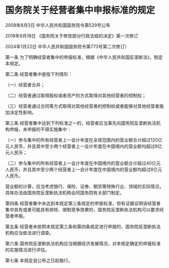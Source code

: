 # 国务院关于经营者集中申报标准的规定

2008年8月3日 中华人民共和国国务院令第529号公布

2018年9月18日 《国务院关于修改部分行政法规的决定》第一次修订　

2024年1月22日 中华人民共和国国务院令第773号第二次修订）

<!-- INFO END -->

第一条 为了明确经营者集中的申报标准，根据《中华人民共和国反垄断法》，制定本规定。

第二条 经营者集中是指下列情形：

（一）经营者合并；

（二）经营者通过取得股权或者资产的方式取得对其他经营者的控制权；

（三）经营者通过合同等方式取得对其他经营者的控制权或者能够对其他经营者施加决定性影响。

第三条 经营者集中达到下列标准之一的，经营者应当事先向国务院反垄断执法机构申报，未申报的不得实施集中：

（一）参与集中的所有经营者上一会计年度在全球范围内的营业额合计超过120亿元人民币，并且其中至少两个经营者上一会计年度在中国境内的营业额均超过8亿元人民币；

（二）参与集中的所有经营者上一会计年度在中国境内的营业额合计超过40亿元人民币，并且其中至少两个经营者上一会计年度在中国境内的营业额均超过8亿元人民币。

营业额的计算，应当考虑银行、保险、证券、期货等特殊行业、领域的实际情况，具体办法由国务院反垄断执法机构会同国务院有关部门制定。

第四条 经营者集中未达到本规定第三条规定的申报标准，但有证据证明该经营者集中具有或者可能具有排除、限制竞争效果的，国务院反垄断执法机构可以要求经营者申报。

第五条 经营者未依照本规定第三条和第四条规定进行申报的，国务院反垄断执法机构应当依法进行调查。

第六条 国务院反垄断执法机构应当根据经济发展情况，对本规定确定的申报标准的实施情况进行评估。

第七条 本规定自公布之日起施行。